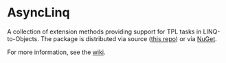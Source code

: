 AsyncLinq
=========

A collection of extension methods providing support for TPL tasks in LINQ-to-Objects.
The package is distributed via source ([this repo](https://github.com/NeoLegends/AsyncLinq)) or via [NuGet](https://www.nuget.org/packages/NeoLegends.AsyncLinq/).

For more information, see the  [wiki](https://github.com/NeoLegends/AsyncLinq/wiki).
